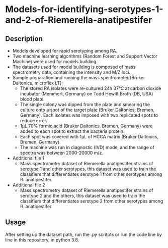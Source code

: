 # Models-for-identifying-serotypes-1-and-2-of-Riemerella-anatipestifer
## Description
- Models developed for rapid serotyping among RA.
- Two machine learning algorithms (Random Forest and Support Vector Machine) were used for models building.
- The datasets used for model building is composed of mass spectrometry data, containing the intensity and M/Z loci.
- Sample preparation and running the mass spectrometer (Bruker Daltonics, microflex LT):
  * The stored RA isolates were re-cultured 24h 37℃ at carbon dioxide incubator (Memmert, Germany) on Todd Hewitt Broth (DB, USA) blood plate.
  * The single colony was dipped from the plate and smearing the culture onto a spot of the target plate (Bruker Daltonics, Bremen, Germany). Each isolates was imposed with two replicated spots to reduce error.
  * 1μL 70% formic acid (Bruker Daltonics, Bremen, Germany) were added to each spot to extract the bacteria protein.
  * Each spot was covered with 1μL of HCCA matrix (Bruker Daltonics, Bremen, Germany).
  * The machine was run in diagnostic (IVD) mode, and the range of spectra was between 2000-20000 m/z.
- Additional file 1
  * Mass spectrometry dataset of Riemerella anatipestifer strains of serotype 1 and other serotypes, this dataset was used to train the classifiers that differentiates serotype 1 from other serotypes among R. anatipestifer.
- Additional file 2
  * Mass spectrometry dataset of Riemerella anatipestifer strains of serotype 2 and the others, this dataset was used to train the classifiers that differentiates serotype 2 from other serotypes among R. anatipestifer.
## Usage
After setting up the dataset path, run the .py scritpts or run the code line by line in this repository, in python 3.8.
